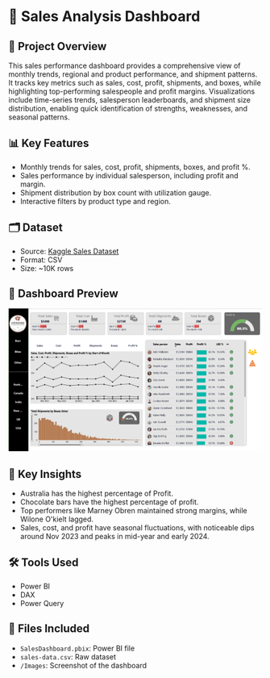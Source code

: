 
# 🛒 Sales Analysis Dashboard

## 📁 Project Overview

This sales performance dashboard provides a comprehensive view of monthly trends, regional and product performance, and shipment patterns. It tracks key metrics such as sales, cost, profit, shipments, and boxes, while highlighting top-performing salespeople and profit margins. Visualizations include time-series trends, salesperson leaderboards, and shipment size distribution, enabling quick identification of strengths, weaknesses, and seasonal patterns.

## 📊 Key Features

- Monthly trends for sales, cost, profit, shipments, boxes, and profit %.
- Sales performance by individual salesperson, including profit and margin.
- Shipment distribution by box count with utilization gauge.
- Interactive filters by product type and region.

## 🗂️ Dataset

- Source: [Kaggle Sales Dataset](https://www.kaggle.com/)
- Format: CSV
- Size: ~10K rows

## 📸 Dashboard Preview

![Sales Dashboard Screenshot](Sales-Analysis-dashboard.png)

## 🧠 Key Insights

- Australia has the highest percentage of Profit.
- Chocolate bars have the highest percentage of profit.
- Top performers like Marney Obren maintained strong margins, while Wilone O'kielt lagged.
- Sales, cost, and profit have seasonal fluctuations, with noticeable dips around Nov 2023 and peaks in mid-year and early 2024.

## 🛠️ Tools Used

- Power BI
- DAX
- Power Query

## 📁 Files Included

- `SalesDashboard.pbix`: Power BI file
- `sales-data.csv`: Raw dataset
- `/Images`: Screenshot of the dashboard
